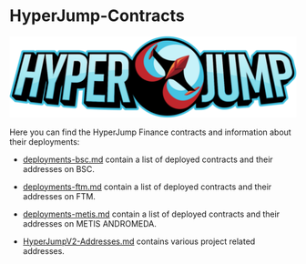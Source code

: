 # HyperJump-Contracts
![HyperJump Logo](images/hyperjump-logo.svg)

Here you can find the HyperJump Finance contracts and information about their deployments:

- [deployments-bsc.md](deployments-bsc.md) contain a list of deployed contracts and their addresses on BSC.   
- [deployments-ftm.md](deployments-ftm.md) contain a list of deployed contracts and their addresses on FTM.   
- [deployments-metis.md](deployments-metis.md) contain a list of deployed contracts and their addresses on METIS ANDROMEDA.   

- [HyperJumpV2-Addresses.md](HyperJumpV2-Addresses.md) contains various project related addresses.
